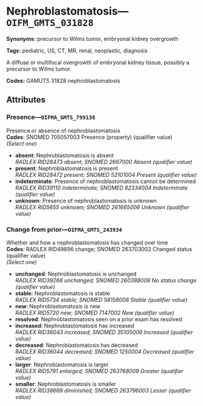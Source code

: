# Nephroblastomatosis—`OIFM_GMTS_031828`

**Synonyms:** precursor to Wilms tumor, embryonal kidney overgrowth

**Tags:** pediatric, US, CT, MR, renal, neoplastic, diagnosis

A diffuse or multifocal overgrowth of embryonal kidney tissue, possibly a precursor to Wilms tumor.

**Codes:** GAMUTS 31828 nephroblastomatosis

## Attributes

### Presence—`OIFMA_GMTS_799138`

Presence or absence of nephroblastomatosis  
**Codes**: SNOMED 705057003 Presence (property) (qualifier value)  
*(Select one)*

- **absent**: Nephroblastomatosis is absent  
_RADLEX RID28473 absent; SNOMED 2667000 Absent (qualifier value)_
- **present**: Nephroblastomatosis is present  
_RADLEX RID28472 present; SNOMED 52101004 Present (qualifier value)_
- **indeterminate**: Presence of nephroblastomatosis cannot be determined  
_RADLEX RID39110 indeterminate; SNOMED 82334004 Indeterminate (qualifier value)_
- **unknown**: Presence of nephroblastomatosis is unknown  
_RADLEX RID5655 unknown; SNOMED 261665006 Unknown (qualifier value)_

### Change from prior—`OIFMA_GMTS_243934`

Whether and how a nephroblastomatosis has changed over time  
**Codes**: RADLEX RID49896 change; SNOMED 263703002 Changed status (qualifier value)  
*(Select one)*

- **unchanged**: Nephroblastomatosis is unchanged  
_RADLEX RID39268 unchanged; SNOMED 260388006 No status change (qualifier value)_
- **stable**: Nephroblastomatosis is stable  
_RADLEX RID5734 stable; SNOMED 58158008 Stable (qualifier value)_
- **new**: Nephroblastomatosis is new  
_RADLEX RID5720 new; SNOMED 7147002 New (qualifier value)_
- **resolved**: Nephroblastomatosis seen on a prior exam has resolved  
- **increased**: Nephroblastomatosis has increased  
_RADLEX RID36043 increased; SNOMED 35105006 Increased (qualifier value)_
- **decreased**: Nephroblastomatosis has decreased  
_RADLEX RID36044 decreased; SNOMED 1250004 Decreased (qualifier value)_
- **larger**: Nephroblastomatosis is larger  
_RADLEX RID5791 enlarged; SNOMED 263768009 Greater (qualifier value)_
- **smaller**: Nephroblastomatosis is smaller  
_RADLEX RID38669 diminished; SNOMED 263796003 Lesser (qualifier value)_